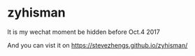 # zyhisman

It is my wechat moment be hidden before Oct.4 2017

And you can vist it on https://stevezhengs.github.io/zyhisman/
